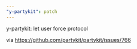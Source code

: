 ```yaml
---
"y-partykit": patch
---
```


y-partykit: let user force protocol

via https://github.com/partykit/partykit/issues/766

